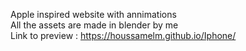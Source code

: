 Apple inspired website with annimations <br>
All the assets are made in blender by me <br>
Link to preview : https://houssamelm.github.io/Iphone/

